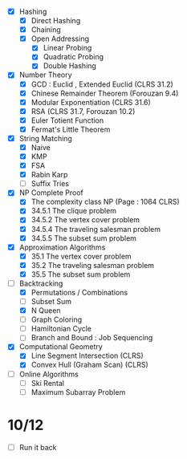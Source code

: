 
- [x] Hashing
	- [x] Direct Hashing
	- [x] Chaining
	- [x] Open Addressing
		- [x] Linear Probing
		- [x] Quadratic Probing
		- [x] Double Hashing
- [x] Number Theory
	- [x] GCD : Euclid , Extended Euclid (CLRS 31.2)
	- [x] Chinese Remainder Theorem (Forouzan 9.4)
	- [x] Modular Exponentiation (CLRS 31.6)
	- [x] RSA (CLRS 31.7, Forouzan 10.2)
	- [x] Euler Totient Function
	- [x] Fermat's Little Theorem

- [x] String Matching
	- [x] Naive
	- [x] KMP
	- [x] FSA
	- [x] Rabin Karp
	- [ ] Suffix Tries
- [x] NP Complete Proof
	- [x] The complexity class NP (Page : 1064 CLRS)
	- [x] 34.5.1 The clique problem
	- [x] 34.5.2 The vertex cover problem
	- [x] 34.5.4 The traveling salesman problem
	- [x] 34.5.5 The subset sum problem
- [x] Approximation Algorithms 
	- [x] 35.1 The vertex cover problem
	- [x] 35.2 The traveling salesman problem
	- [x] 35.5 The subset sum problem

- [ ] Backtracking
	- [x]  Permutations / Combinations
	- [ ] Subset Sum
	- [x] N Queen
	- [ ] Graph Coloring
	- [ ] Hamiltonian Cycle
	- [ ] Branch and Bound : Job Sequencing
- [x] Computational Geometry
	- [x]  Line Segment Intersection (CLRS)
	- [x] Convex Hull (Graham Scan) (CLRS)
- [ ] Online Algorithms
	- [ ] Ski Rental
	- [ ] Maximum Subarray Problem
# 10/12
- [ ] Run it back